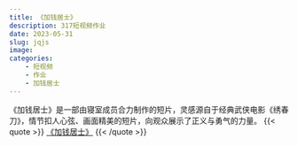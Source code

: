 ```yaml
---
title: 《加钱居士》
description: 317短视频作业
date: 2023-05-31
slug: jqjs
image:
categories:
    - 短视频
    - 作业
    - 加钱居士
---
```

《加钱居士》是一部由寝室成员合力制作的短片，灵感源自于经典武侠电影《绣春刀》，情节扣人心弦、画面精美的短片，向观众展示了正义与勇气的力量。
{{< quote >}}
[《加钱居士》](https://s138.ananas.chaoxing.com/sv-w7/video/9c/31/68/36ce3ac13b1a65bda9c163eec9459d21/sd.mp4?at_=1685629241672&ak_=87e39adc9c1ee61b9acb5a92f5681a6c&ad_=7edc259613e82ba0989c599ec714e9f2)
{{< /quote >}}